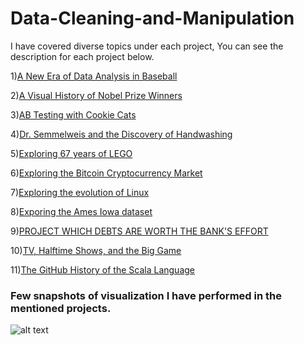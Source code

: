 # Data-Cleaning-and-Manipulation

I have covered diverse topics under each project, You can see the description for each project below.

1)[A New Era of Data Analysis in Baseball](https://github.com/ammarshaikh123/Projects-on-Data-Cleaning-and-Manipulation/tree/master/A%20New%20Era%20of%20Data%20Analysis%20in%20Baseball)


2)[A Visual History of Nobel Prize Winners](https://github.com/ammarshaikh123/Projects-on-Data-Cleaning-and-Manipulation/tree/master/A%20Visual%20History%20of%20Nobel%20Prize%20Winners)


3)[AB Testing with Cookie Cats](https://github.com/ammarshaikh123/Projects-on-Data-Cleaning-and-Manipulation/tree/master/AB%20Testing%20with%20Cookie%20Cats)


4)[Dr. Semmelweis and the Discovery of Handwashing](https://github.com/ammarshaikh123/Projects-on-Data-Cleaning-and-Manipulation/tree/master/Dr.%20Semmelweis%20and%20the%20Discovery%20of%20Handwashing)


5)[Exploring 67 years of LEGO](https://github.com/ammarshaikh123/Projects-on-Data-Cleaning-and-Manipulation/tree/master/Exploring%2067%20years%20of%20LEGO)


6)[Exploring the Bitcoin Cryptocurrency Market](https://github.com/ammarshaikh123/Projects-on-Data-Cleaning-and-Manipulation/tree/master/Exploring%20the%20Bitcoin%20Cryptocurrency%20Market)


7)[Exploring the evolution of Linux](https://github.com/ammarshaikh123/Projects-on-Data-Cleaning-and-Manipulation/tree/master/Exploring%20the%20evolution%20of%20Linux)


8)[Exporing the Ames Iowa dataset](https://github.com/ammarshaikh123/Projects-on-Data-Cleaning-and-Manipulation/tree/master/Exporing%20the%20Ames%20Iowa%20dataset)


9)[PROJECT WHICH DEBTS ARE WORTH THE BANK'S EFFORT](https://github.com/ammarshaikh123/Projects-on-Data-Cleaning-and-Manipulation/tree/master/PROJECT%20WHICH%20DEBTS%20ARE%20WORTH%20THE%20BANK'S%20EFFORT)


10)[TV, Halftime Shows, and the Big Game](https://github.com/ammarshaikh123/Projects-on-Data-Cleaning-and-Manipulation/tree/master/TV%2C%20Halftime%20Shows%2C%20and%20the%20Big%20Game)


11)[The GitHub History of the Scala Language](https://github.com/ammarshaikh123/Projects-on-Data-Cleaning-and-Manipulation/tree/master/The%20GitHub%20History%20of%20the%20Scala%20Language)




### Few snapshots of visualization I have performed in the mentioned projects.

![alt text](https://github.com/ammarshaikh123/Projects-on-Data-Cleaning-and-Manipulation/blob/master/project_img.JPG)

